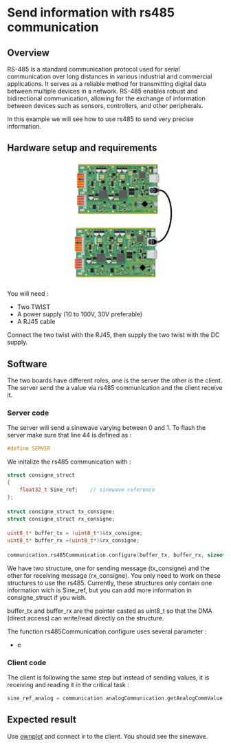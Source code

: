 # Send information with rs485 communication

## Overview

RS-485 is a standard communication protocol used for serial communication over long distances in various industrial and commercial applications. It serves as a reliable method for transmitting digital data between multiple devices in a network. RS-485 enables robust and bidirectional communication, allowing for the exchange of information between devices such as sensors, controllers, and other peripherals.

In this example we will see how to use rs485 to send very precise information.

## Hardware setup and requirements

![schema](Image/schema_rs485_TWIST.png)

You will need :

- Two TWIST
- A power supply (10 to 100V, 30V preferable)
- A RJ45 cable

Connect the two twist with the RJ45, then supply the two twist with the DC supply.

## Software

The two boards have different roles, one is the server the other is the client. The server send the a value via rs485 communication and the client receive it.

### Server code

The server will send a sinewave varying  between 0 and 1. To flash the server make sure that line 44 is defined as :

```cpp
#define SERVER
```

We initalize the rs485 communication with :

```cpp
struct consigne_struct
{
    float32_t Sine_ref;    // sinewave reference
};

struct consigne_struct tx_consigne;
struct consigne_struct rx_consigne;

uint8_t* buffer_tx = (uint8_t*)&tx_consigne;
uint8_t* buffer_rx =(uint8_t*)&rx_consigne;

communication.rs485Communication.configure(buffer_tx, buffer_rx, sizeof(consigne_struct), reception_function, 10625000, true); // custom configuration for RS485 to have a 20Mbits/s speed communication
```

We have two structure, one for sending message (tx_consigne) and the other for receiving message (rx_consigne). You only need to work on these structures to use the rs485. Currently, these structures only contain one information wich is Sine_ref, but you can add more information in consigne_struct if you wish.

buffer_tx and buffer_rx are the pointer casted as uint8_t so that the DMA (direct access) can write/read directly on the structure.

The function rs485Communication.configure uses several parameter :
- e




### Client code

The client is following the same step but instead of sending values, it is receiving and reading it in the critical task :

```cpp
sine_ref_analog = communication.analogCommunication.getAnalogCommValue()/4000;
```

## Expected result

Use [ownplot](https://github.com/owntech-foundation/OwnPlot) and connect ir to the client. You should see the sinewave.

